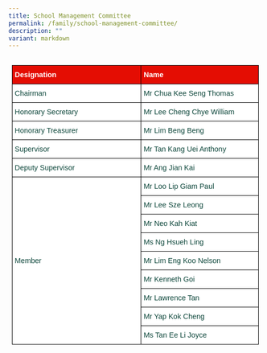 ```yaml
---
title: School Management Committee
permalink: /family/school-management-committee/
description: ""
variant: markdown
---
```

<style type="text/css">
.tg  {border-collapse:collapse;border-spacing:0;margin:0px auto;}
.tg td{border-color:black;border-style:solid;border-width:1px;font-family:Arial, sans-serif;font-size:14.5px;
  overflow:hidden;padding:10px 5px;word-break:normal;}
.tg th{border-color:black;border-style:solid;border-width:1px;font-family:Arial, sans-serif;font-size:14.5px;
  font-weight:normal;overflow:hidden;padding:10px 5px;word-break:normal;}
.tg .tg-yhj3{background-color:#FFF;color:#0C463A;text-align:left;vertical-align:middle}
.tg .tg-feqv{background-color:#E40D03;color:#666;font-weight:bold;text-align:left;vertical-align:middle}
.tg .tg-o5fr{background-color:#FFF;color:#FD6500;text-align:left;vertical-align:middle}
</style>

<br>
<table class="tg" style="undefined;table-layout: fixed; width: 491px">
<colgroup>
<col style="width: 257px">
<col style="width: 234px">
</colgroup>

<tbody>
  <tr>
    <td class="tg-feqv"><span style="color:#FFFFFF;background-color:#E40D03">Designation</span></td>
    <td class="tg-feqv"><span style="color:#FFFFFF;background-color:#E40D03">Name</span></td>
  </tr>
	<tr>
    <td class="tg-yhj3">Chairman</td>
    <td class="tg-yhj3">Mr Chua Kee Seng Thomas</td>
	</tr>
	<tr>
    <td class="tg-yhj3">Honorary Secretary</td>
    <td class="tg-yhj3">Mr Lee Cheng Chye William</td>
  </tr>
	<tr>
    <td class="tg-yhj3">Honorary Treasurer</td>
    <td class="tg-yhj3">Mr Lim Beng Beng</td>
  </tr>
	<tr>
    <td class="tg-yhj3">Supervisor</td>
    <td class="tg-yhj3">Mr Tan Kang Uei Anthony</td>
 </tr>
	<tr>
    <td class="tg-yhj3">Deputy Supervisor</td>
    <td class="tg-yhj3">Mr Ang Jian Kai</td>
	</tr>
	<tr>
    <td class="tg-yhj3" rowspan="9">Member</td>
    <td class="tg-yhj3">Mr Loo Lip Giam Paul</td>
  </tr>
	<tr>
    <td class="tg-yhj3">Mr Lee Sze Leong</td>
	</tr>
	<tr>
    <td class="tg-yhj3">Mr Neo Kah Kiat</td>
	</tr>
	<tr>
    <td class="tg-yhj3">Ms Ng Hsueh Ling</td>
	</tr>
	<tr>
    <td class="tg-yhj3">Mr Lim Eng Koo Nelson</td>
	</tr>
	<tr>
    <td class="tg-yhj3">Mr Kenneth Goi</td>
	</tr>
	<tr>
    <td class="tg-yhj3">Mr Lawrence Tan</td>
	</tr>
	<tr>
    <td class="tg-yhj3">Mr Yap Kok Cheng</td>
	</tr>
	<tr>
    <td class="tg-yhj3">Ms Tan Ee Li Joyce</td>
	</tr>
	<tr></tr>
</tbody>
</table>